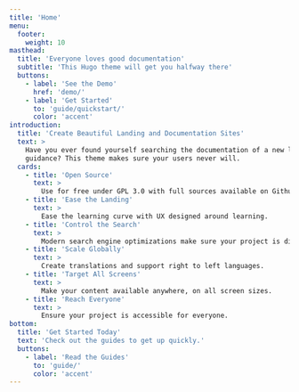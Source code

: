 ```yaml
---
title: 'Home'
menu:
  footer:
    weight: 10
masthead:
  title: 'Everyone loves good documentation'
  subtitle: 'This Hugo theme will get you halfway there'
  buttons:
    - label: 'See the Demo'
      href: 'demo/'
    - label: 'Get Started'
      to: 'guide/quickstart/'
      color: 'accent'
introduction:
  title: 'Create Beautiful Landing and Documentation Sites'
  text: >
    Have you ever found yourself searching the documentation of a new library for
    guidance? This theme makes sure your users never will.
  cards:
    - title: 'Open Source'
      text: >
        Use for free under GPL 3.0 with full sources available on Github.
    - title: 'Ease the Landing'
      text: >
        Ease the learning curve with UX designed around learning.
    - title: 'Control the Search'
      text: >
        Modern search engine optimizations make sure your project is discoverable.
    - title: 'Scale Globally'
      text: >
        Create translations and support right to left languages.
    - title: 'Target All Screens'
      text: >
        Make your content available anywhere, on all screen sizes.
    - title: 'Reach Everyone'
      text: >
        Ensure your project is accessible for everyone.
bottom:
  title: 'Get Started Today'
  text: 'Check out the guides to get up quickly.'
  buttons:
    - label: 'Read the Guides'
      to: 'guide/'
      color: 'accent'
---
```

